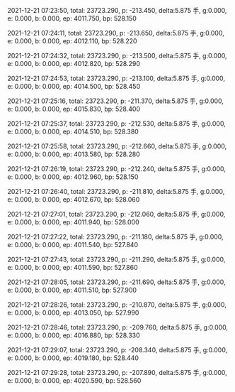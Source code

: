 2021-12-21 07:23:50, total: 23723.290, p: -213.450, delta:5.875 手, g:0.000, e: 0.000, b: 0.000, ep: 4011.750, bp: 528.150

2021-12-21 07:24:11, total: 23723.290, p: -213.650, delta:5.875 手, g:0.000, e: 0.000, b: 0.000, ep: 4012.110, bp: 528.220

2021-12-21 07:24:32, total: 23723.290, p: -213.500, delta:5.875 手, g:0.000, e: 0.000, b: 0.000, ep: 4012.820, bp: 528.290

2021-12-21 07:24:53, total: 23723.290, p: -213.100, delta:5.875 手, g:0.000, e: 0.000, b: 0.000, ep: 4014.500, bp: 528.450

2021-12-21 07:25:16, total: 23723.290, p: -211.370, delta:5.875 手, g:0.000, e: 0.000, b: 0.000, ep: 4015.830, bp: 528.400

2021-12-21 07:25:37, total: 23723.290, p: -212.530, delta:5.875 手, g:0.000, e: 0.000, b: 0.000, ep: 4014.510, bp: 528.380

2021-12-21 07:25:58, total: 23723.290, p: -212.660, delta:5.875 手, g:0.000, e: 0.000, b: 0.000, ep: 4013.580, bp: 528.280

2021-12-21 07:26:19, total: 23723.290, p: -212.240, delta:5.875 手, g:0.000, e: 0.000, b: 0.000, ep: 4012.960, bp: 528.150

2021-12-21 07:26:40, total: 23723.290, p: -211.810, delta:5.875 手, g:0.000, e: 0.000, b: 0.000, ep: 4012.670, bp: 528.060

2021-12-21 07:27:01, total: 23723.290, p: -212.060, delta:5.875 手, g:0.000, e: 0.000, b: 0.000, ep: 4011.940, bp: 528.000

2021-12-21 07:27:22, total: 23723.290, p: -211.180, delta:5.875 手, g:0.000, e: 0.000, b: 0.000, ep: 4011.540, bp: 527.840

2021-12-21 07:27:43, total: 23723.290, p: -211.290, delta:5.875 手, g:0.000, e: 0.000, b: 0.000, ep: 4011.590, bp: 527.860

2021-12-21 07:28:05, total: 23723.290, p: -211.690, delta:5.875 手, g:0.000, e: 0.000, b: 0.000, ep: 4011.510, bp: 527.900

2021-12-21 07:28:26, total: 23723.290, p: -210.870, delta:5.875 手, g:0.000, e: 0.000, b: 0.000, ep: 4013.050, bp: 527.990

2021-12-21 07:28:46, total: 23723.290, p: -209.760, delta:5.875 手, g:0.000, e: 0.000, b: 0.000, ep: 4016.880, bp: 528.330

2021-12-21 07:29:07, total: 23723.290, p: -208.340, delta:5.875 手, g:0.000, e: 0.000, b: 0.000, ep: 4019.180, bp: 528.440

2021-12-21 07:29:28, total: 23723.290, p: -207.890, delta:5.875 手, g:0.000, e: 0.000, b: 0.000, ep: 4020.590, bp: 528.560